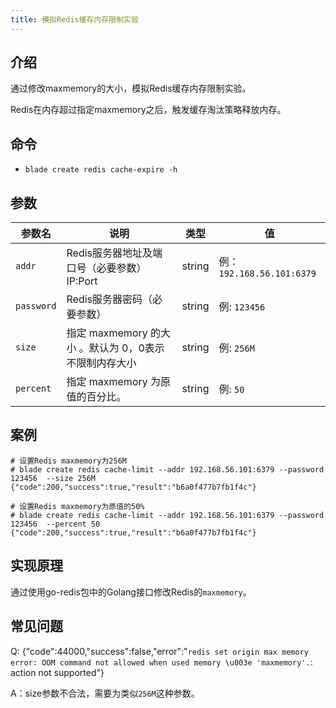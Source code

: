 ```yaml
---
title: 模拟Redis缓存内存限制实验
---
```


## 介绍

通过修改maxmemory的大小，模拟Redis缓存内存限制实验。

Redis在内存超过指定maxmemory之后，触发缓存淘汰策略释放内存。

## 命令

- `blade create redis cache-expire -h`

## 参数

| 参数名        | 说明                                                     | 类型     | 值                       |
|------------|--------------------------------------------------------|--------|-------------------------|
| `addr`     | Redis服务器地址及端口号（必要参数） IP:Port | string | 例：`192.168.56.101:6379` |
| `password` | Redis服务器密码（必要参数）| string | 例: `123456`             |
| `size`     | 指定 maxmemory 的大小	。默认为 0，0表示不限制内存大小| string | 例: `256M`               |
| `percent`  | 指定 maxmemory 为原值的百分比。| string | 例: `50`                 |


## 案例

```text
# 设置Redis maxmemory为256M
# blade create redis cache-limit --addr 192.168.56.101:6379 --password 123456  --size 256M
{"code":200,"success":true,"result":"b6a0f477b7fb1f4c"}

# 设置Redis maxmemory为原值的50%
# blade create redis cache-limit --addr 192.168.56.101:6379 --password 123456  --percent 50
{"code":200,"success":true,"result":"b6a0f477b7fb1f4c"}
```

## 实现原理

通过使用go-redis包中的Golang接口修改Redis的`maxmemory`。

## 常见问题

Q: {"code":44000,"success":false,"error":"`redis set origin max memory error: OOM command not allowed when used memory \u003e 'maxmemory'.`: action not supported"}

A：size参数不合法，需要为类似`256M`这种参数。

